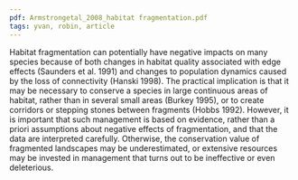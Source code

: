 ```yaml
---
pdf: Armstrongetal_2008_habitat fragmentation.pdf
tags: yvan, robin, article
---
```

Habitat fragmentation can potentially have negative
impacts on many species because of both changes
in habitat quality associated with edge effects
(Saunders et al. 1991) and changes to population
dynamics caused by the loss of connectivity (Hanski
1998). The practical implication is that it may be
necessary to conserve a species in large continuous
areas of habitat, rather than in several small areas
(Burkey 1995), or to create corridors or stepping
stones between fragments (Hobbs 1992). However,
it is important that such management is based on
evidence, rather than a priori assumptions about
negative effects of fragmentation, and that the data
are interpreted carefully. Otherwise, the conservation
value of fragmented landscapes may be
underestimated, or extensive resources may be
invested in management that turns out to be
ineffective or even deleterious.
